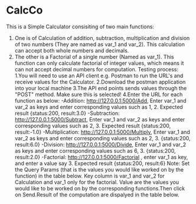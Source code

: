 # CalcCo
This is a Simple Calculator consisiting of two main functions: 
1.  One is of Calculation of addition, subtraction, multiplication and division of two numbers (They are named as var_1 and var_2). This calculation can accept both whole numbers and decimals.
2.  The other is a Factorial of a single number (Named as var_1). This function can only calculate factorial of integer values, which means it can not accept decimal numbers for computation.
Testing process:
1.You will need to use an API client e.g. Postman to run the URL's and receive values for the Calculator. 
2.Download the postman application into your local machine
3.The API end points sends values through the "POST" method. Make sure this is selected!
4.Enter the URL for each function as below:
-Addition: http://127.0.0.1:5000/Add, Enter var_1 and var_2 as keys and enter corresponding values such as 1, 2. Expected       result {status:200, result:3.0}
-Subtraction: http://127.0.0.1:5000/Subtract, Enter var_1 and var_2 as keys and enter corresponding values such as 2, 3. Expected result {status:200, result:-1.0}
-Multiplication: http://127.0.0.1:5000/Multiply, Enter var_1 and var_2 as keys and enter corresponding values such as 2, 3. {status:200, result:6.0}
-Division: http://127.0.0.1:5000/Divide, Enter var_1 and var_2 as keys and enter corresponding values such as 6, 3. {status:200, result:2.0}
-Factorial: http://127.0.0.1:5000/Factorial , enter var_1 as key, and enter a value say 3. Expected result {status:200, result:6} 
Note: Set the Query Params (that is the values you would like worked on by the function) in the table below. Key column is var_1 and var_2 for Calculation and var_1 only for the factorial. Value are the values you would like to be worked on by the corresponding functions.Then click on Send.Result of the computation are dispalyed in the table below.



